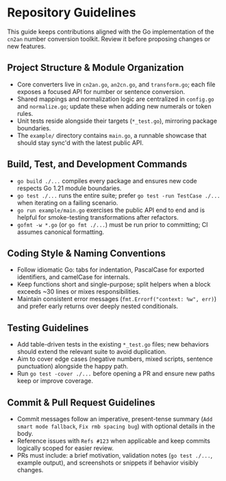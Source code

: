 # Repository Guidelines

This guide keeps contributions aligned with the Go implementation of the `cn2an` number conversion toolkit. Review it before proposing changes or new features.

## Project Structure & Module Organization
- Core converters live in `cn2an.go`, `an2cn.go`, and `transform.go`; each file exposes a focused API for number or sentence conversion.
- Shared mappings and normalization logic are centralized in `config.go` and `normalize.go`; update these when adding new numerals or token rules.
- Unit tests reside alongside their targets (`*_test.go`), mirroring package boundaries.
- The `example/` directory contains `main.go`, a runnable showcase that should stay sync'd with the latest public API.

## Build, Test, and Development Commands
- `go build ./...` compiles every package and ensures new code respects Go 1.21 module boundaries.
- `go test ./...` runs the entire suite; prefer `go test -run TestCase ./...` when iterating on a failing scenario.
- `go run example/main.go` exercises the public API end to end and is helpful for smoke-testing transformations after refactors.
- `gofmt -w *.go` (or `go fmt ./...`) must be run prior to committing; CI assumes canonical formatting.

## Coding Style & Naming Conventions
- Follow idiomatic Go: tabs for indentation, PascalCase for exported identifiers, and camelCase for internals.
- Keep functions short and single-purpose; split helpers when a block exceeds ~30 lines or mixes responsibilities.
- Maintain consistent error messages (`fmt.Errorf("context: %w", err)`) and prefer early returns over deeply nested conditionals.

## Testing Guidelines
- Add table-driven tests in the existing `*_test.go` files; new behaviors should extend the relevant suite to avoid duplication.
- Aim to cover edge cases (negative numbers, mixed scripts, sentence punctuation) alongside the happy path.
- Run `go test -cover ./...` before opening a PR and ensure new paths keep or improve coverage.

## Commit & Pull Request Guidelines
- Commit messages follow an imperative, present-tense summary (`Add smart mode fallback`, `Fix rmb spacing bug`) with optional details in the body.
- Reference issues with `Refs #123` when applicable and keep commits logically scoped for easier review.
- PRs must include: a brief motivation, validation notes (`go test ./...`, example output), and screenshots or snippets if behavior visibly changes.
